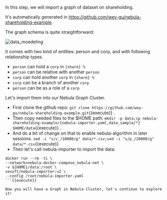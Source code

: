 In this step, we will import a graph of dataset on shareholding.

It's automatically generated in https://github.com/wey-gu/nebula-shareholding-example.

The graph schema is quite straightforward:

![data_moedeling](https://github.com/wey-gu/nebula-shareholding-example/raw/main/images/modeling.png)

It comes with two kind of entities: person and corp, and with following relationship types.

- `person` can hold a `corp` in `{share} %`
- `person` can be relative with another `person`
- `corp` can hold another `corp` in `{share} %`
- `corp` can be a branch of another `corp`
- `person` can be as a role of a `corp`

Let's import them into our Nebula Graph Cluster.

- First clone the github repo: `git clone https://github.com/wey-gu/nebula-shareholding-example.git`{{execute}} .
- Then copy needed files to the $HOME path: `mkdir -p data;cp nebula-shareholding-example/{nebula-importer.yaml,data_sample/*} $HOME/data`{{execute}} .
- And do a bit of change on that to enable nebula-algorithm in later sessions. `sed -i "s/c_/10000/g" data/*.csv;sed -i "s/p_/20000/g" data/*.csv`{{execute}}
- Then let's call nebula-importer to import the data:

```
docker run --rm -ti \
--network=nebula-docker-compose_nebula-net \
-v ${HOME}/data:/root \
vesoft/nebula-importer:v2 \
--config /root/nebula-importer.yaml
```{{execute}}

Now you will have a Graph in Nebula Cluster, let's continue to explore it!